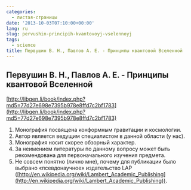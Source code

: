```yaml
---
categories:
  - листая-страницы
date: '2013-10-03T07:10:00+00:00'
lang: ru
slug: pervushin-principih-kvantovoyj-vselennoyj
tags:
  - science
title: Первушин В. Н., Павлов А. Е. - Принципы квантовой Вселенной
---
```





## Первушин В. Н., Павлов А. Е. - Принципы квантовой Вселенной

[http://libgen.li/book/index.php?md5=77d27e698e7395b978e8ffd7c2bf1783](http://libgen.li/book/index.php?md5=77d27e698e7395b978e8ffd7c2bf1783)  

1.  Монография посвящена конформным гравитации и космологии.
2.  Автор является ведущим специалистом в данной области (у нас).
3.  Монография носит скорее обзорный характер.
4.  За неимением литературы по данному вопросу может быть рекомендована для первоначального изучения предмета.
5.  Не совсем понятно (лично мне), почему для публикации было выбрано «псевдонаучное» издательство LAP ([http://en.wikipedia.org/wiki/Lambert_Academic_Publishing](http://en.wikipedia.org/wiki/Lambert_Academic_Publishing)).
